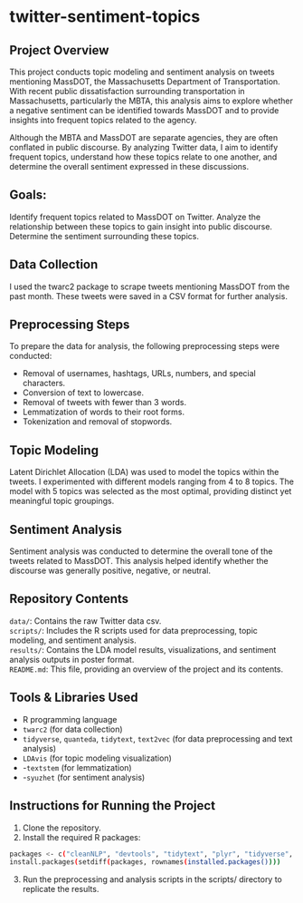 # twitter-sentiment-topics
## Project Overview

This project conducts topic modeling and sentiment analysis on tweets mentioning MassDOT, the Massachusetts Department of Transportation. With recent public dissatisfaction surrounding transportation in Massachusetts, particularly the MBTA, this analysis aims to explore whether a negative sentiment can be identified towards MassDOT and to provide insights into frequent topics related to the agency.

Although the MBTA and MassDOT are separate agencies, they are often conflated in public discourse. By analyzing Twitter data, I aim to identify frequent topics, understand how these topics relate to one another, and determine the overall sentiment expressed in these discussions.

## Goals: 

Identify frequent topics related to MassDOT on Twitter.
Analyze the relationship between these topics to gain insight into public discourse.
Determine the sentiment surrounding these topics.
## Data Collection
I used the twarc2 package to scrape tweets mentioning MassDOT from the past month. These tweets were saved in a CSV format for further analysis.

## Preprocessing Steps

To prepare the data for analysis, the following preprocessing steps were conducted:

* Removal of usernames, hashtags, URLs, numbers, and special characters.
* Conversion of text to lowercase.
* Removal of tweets with fewer than 3 words.
* Lemmatization of words to their root forms.
* Tokenization and removal of stopwords.
## Topic Modeling

Latent Dirichlet Allocation (LDA) was used to model the topics within the tweets. I experimented with different models ranging from 4 to 8 topics. The model with 5 topics was selected as the most optimal, providing distinct yet meaningful topic groupings.

## Sentiment Analysis

Sentiment analysis was conducted to determine the overall tone of the tweets related to MassDOT. This analysis helped identify whether the discourse was generally positive, negative, or neutral.

## Repository Contents

`data/`: Contains the raw Twitter data csv.  
`scripts/`: Includes the R scripts used for data preprocessing, topic modeling, and sentiment analysis.  
`results/`: Contains the LDA model results, visualizations, and sentiment analysis outputs in poster format.  
`README.md`: This file, providing an overview of the project and its contents.  

## Tools & Libraries Used
* R programming language
* `twarc2` (for data collection)
* `tidyverse`, `quanteda`, `tidytext`, `text2vec` (for data preprocessing and text analysis)
* `LDAvis` (for topic modeling visualization)
* -`textstem` (for lemmatization)
* -`syuzhet` (for sentiment analysis)
  
## Instructions for Running the Project

1. Clone the repository.
2. Install the required R packages:
```bash 
packages <- c("cleanNLP", "devtools", "tidytext", "plyr", "tidyverse", "quanteda", "wordcloud", "syuzhet","wordcloud2", "text2vec")
install.packages(setdiff(packages, rownames(installed.packages())))
```
3. Run the preprocessing and analysis scripts in the scripts/ directory to replicate the results.
